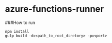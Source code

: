 # azure-functions-runner

###How to run

```
npm install
gulp build -d=<path_to_root_diretory> -p=<port>
```
